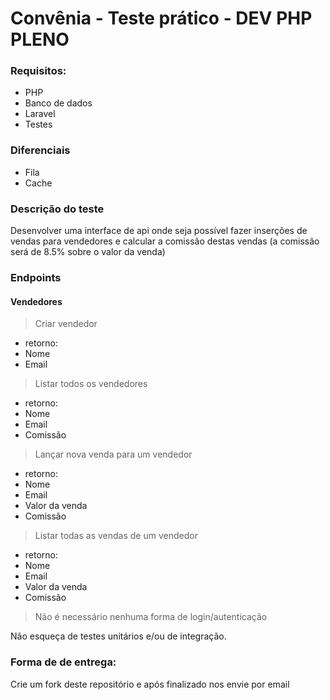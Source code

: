 # Convênia - Teste prático - DEV PHP PLENO

### Requisitos:
- PHP
- Banco de dados
- Laravel
- Testes

### Diferenciais
- Fila
- Cache

### Descrição do teste

Desenvolver uma interface de api onde seja possível fazer inserções de vendas para vendedores e calcular a comissão destas vendas (a comissão será de 8.5% sobre o valor da venda)

### Endpoints

#### Vendedores

> Criar vendedor

- retorno:
- Nome
- Email

> Listar todos os vendedores

- retorno:
- Nome
- Email
- Comissão

> Lançar nova venda para um vendedor

- retorno:
- Nome
- Email
- Valor da venda
- Comissão

> Listar todas as vendas de um vendedor

- retorno:
- Nome
- Email
- Valor da venda
- Comissão



> Não é necessário nenhuma forma de login/autenticação

Não esqueça de testes unitários e/ou de integração.

### Forma de de entrega:

Crie um fork deste repositório e após finalizado nos envie por email


